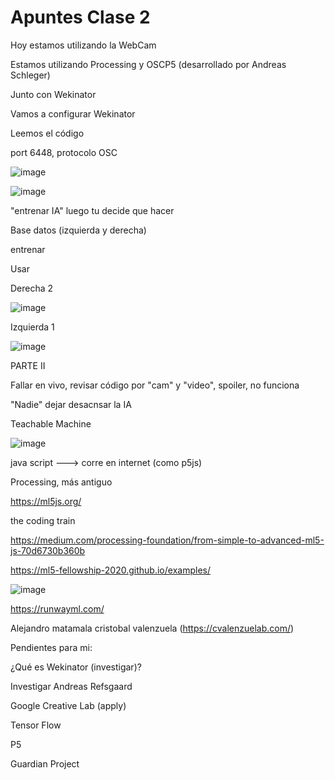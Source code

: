 # Apuntes Clase 2

Hoy estamos utilizando la WebCam

Estamos utilizando Processing y OSCP5 (desarrollado por Andreas Schleger)

Junto con Wekinator

Vamos a configurar Wekinator

Leemos el código

port 6448, protocolo OSC

![image](https://github.com/vickgit201/audiv027-2024-1/assets/128842460/99631521-10d6-4a40-8403-bcc315b76527)

![image](https://github.com/vickgit201/audiv027-2024-1/assets/128842460/e4e22c21-ed12-4ad2-9763-de67e27a7d26)

"entrenar IA" luego tu decide que hacer

Base datos (izquierda y derecha)

entrenar

Usar

Derecha 2

![image](https://github.com/vickgit201/audiv027-2024-1/assets/128842460/7273b707-66c9-449c-b0ba-d4ddeedc6d9e)

Izquierda 1

![image](https://github.com/vickgit201/audiv027-2024-1/assets/128842460/ca2a32e9-3706-496f-a914-bc47bf9eb02a)

PARTE II

Fallar en vivo, revisar código por "cam" y "video", spoiler, no funciona

"Nadie" dejar desacnsar la IA

Teachable Machine

![image](https://github.com/vickgit201/audiv027-2024-1/assets/128842460/518edf80-2358-4252-88f5-365d7e43187c)

java script ---> corre en internet (como p5js)

Processing, más antiguo

https://ml5js.org/

the coding train

https://medium.com/processing-foundation/from-simple-to-advanced-ml5-js-70d6730b360b

https://ml5-fellowship-2020.github.io/examples/

![image](https://github.com/vickgit201/audiv027-2024-1/assets/128842460/91d7855e-4f04-4013-ae3f-b5a68464b38c)

<https://runwayml.com/>

Alejandro matamala cristobal valenzuela (https://cvalenzuelab.com/)

Pendientes para mi:

¿Qué es Wekinator (investigar)?

Investigar Andreas Refsgaard

Google Creative Lab (apply)

Tensor Flow

P5

Guardian Project
